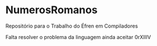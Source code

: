 # NumerosRomanos
Repositório para o Trabalho do Éfren em Compiladores


Falta resolver o problema da linguagem ainda aceitar 0rXIIIV
